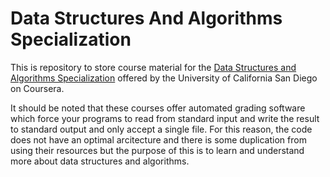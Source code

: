 # Data Structures And Algorithms Specialization

This is repository to store course material for the [Data Structures and Algorithms Specialization](https://www.coursera.org/specializations/data-structures-algorithms?ranMID=40328&ranEAID=BuGceriufQM&ranSiteID=BuGceriufQM-ZenCI7i0jjAD38V8a0bBJw&siteID=BuGceriufQM-ZenCI7i0jjAD38V8a0bBJw&utm_content=10&utm_medium=partners&utm_source=linkshare&utm_campaign=BuGceriufQM) offered by the University of California San Diego on Coursera.

It should be noted that these courses offer automated grading software which force your programs to read from standard input and write the result to standard output and only accept a single file. For this reason, the code does not have an optimal arcitecture and there is some duplication from using their resources but the purpose of this is to learn and understand more about data structures and algorithms.
